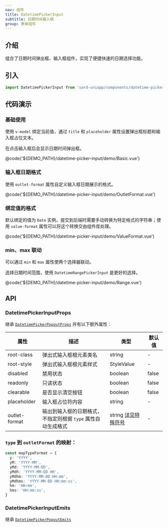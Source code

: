 ```yaml
---
nav: 组件
title: DatetimePickerInput
subtitle: 日期时间输入框
group: 表单组件
---
```


## 介绍

组合了日期时间弹出框、输入框组件，实现了便捷快速的日期选择功能。

## 引入

```ts
import DatetimePickerInput from 'sard-uniapp/components/datetime-picker-input/datetime-picker-input.vue'
```

## 代码演示

### 基础使用

使用 `v-model` 绑定当前值，通过 `title` 和 `placeholder` 属性设置弹出框标题和输入框占位文本。

在点击输入框后会显示日期时间弹出框。

@code('${DEMO_PATH}/datetime-picker-input/demo/Basic.vue')

### 输入框日期格式

使用 `outlet-format` 属性自定义输入框日期展示的格式。

@code('${DEMO_PATH}/datetime-picker-input/demo/OutletFormat.vue')

### 绑定值的格式

默认绑定的值为 `Date` 实例，提交到后端时需要手动转换为特定格式的字符串；使用 `value-format` 属性可以将这个转换交由组件库处理。

@code('${DEMO_PATH}/datetime-picker-input/demo/ValueFormat.vue')

### min、max 联动

可以通过 `min` 和 `max` 属性使两个选择器联动。

选择日期时间范围，使用 `DatetimeRangePickerInput` 是更好的选择。

@code('${DEMO_PATH}/datetime-picker-input/demo/Range.vue')

## API

### DatetimePickerInputProps

继承 [`DatetimePickerPopoutProps`](./datetime-picker-popout#DatetimePickerPopoutProps) 并有以下额外属性：

| 属性          | 描述                                                         | 类型                                                  | 默认值 |
| ------------- | ------------------------------------------------------------ | ----------------------------------------------------- | ------ |
| root-class    | 弹出式输入框根元素类名                                       | string                                                | -      |
| root-style    | 弹出式输入框根元素样式                                       | StyleValue                                            | -      |
| disabled      | 禁用状态                                                     | boolean                                               | false  |
| readonly      | 只读状态                                                     | boolean                                               | false  |
| clearable     | 是否显示清空按钮                                             | boolean                                               | false  |
| placeholder   | 输入框占位符内容                                             | string                                                | -      |
| outlet-format | 输出到输入框的日期格式，不指定则根据 `type` 属性自动生成格式 | string [详见特殊符号](../guide/date#日期格式特殊符号) | -      |

### `type` 到 `outletFormat` 的映射：

```ts
const mapTypeFormat = {
  y: 'YYYY',
  yM: 'YYYY-MM',
  yMd: 'YYYY-MM-DD',
  yMdh: 'YYYY-MM-DD HH',
  yMdhm: 'YYYY-MM-DD HH:mm',
  yMdhms: 'YYYY-MM-DD HH:mm:ss',
  hm: 'HH:mm',
  hms: 'HH:mm:ss',
}
```

### DatetimePickerInputEmits

继承 [`DatetimePickerPopoutEmits`](./datetime-picker-popout#DatetimePickerPopoutEmits)

